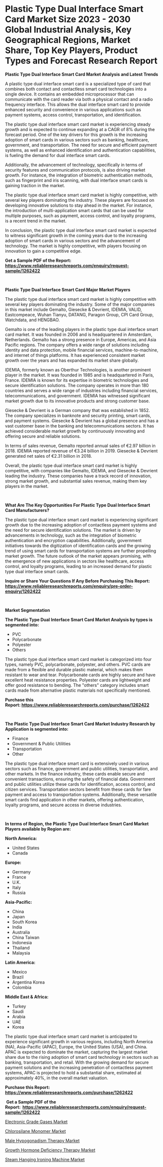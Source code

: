 <p><h1>Plastic Type Dual Interface Smart Card Market Size 2023 - 2030 Global Industrial Analysis, Key Geographical Regions, Market Share, Top Key Players, Product Types and Forecast Research Report</h1></p><p><strong>Plastic Type Dual Interface Smart Card Market Analysis and Latest Trends</strong></p>
<p><p>A plastic type dual interface smart card is a specialized type of card that combines both contact and contactless smart card technologies into a single device. It contains an embedded microprocessor that can communicate with the card reader via both a physical contact and a radio frequency interface. This allows the dual interface smart card to provide enhanced security and convenience in various applications such as payment systems, access control, transportation, and identification.</p><p>The plastic type dual interface smart card market is experiencing steady growth and is expected to continue expanding at a CAGR of 8% during the forecast period. One of the key drivers for this growth is the increasing adoption of smart cards in various sectors such as banking, healthcare, government, and transportation. The need for secure and efficient payment systems, as well as enhanced identification and authentication capabilities, is fueling the demand for dual interface smart cards.</p><p>Additionally, the advancement of technology, specifically in terms of security features and communication protocols, is also driving market growth. For instance, the integration of biometric authentication methods, such as fingerprint and iris scanning, with dual interface smart cards is gaining traction in the market.</p><p>The plastic type dual interface smart card market is highly competitive, with several key players dominating the industry. These players are focused on developing innovative solutions to stay ahead in the market. For instance, the introduction of multi-application smart cards that can be used for multiple purposes, such as payment, access control, and loyalty programs, is a recent trend in the market.</p><p>In conclusion, the plastic type dual interface smart card market is expected to witness significant growth in the coming years due to the increasing adoption of smart cards in various sectors and the advancement of technology. The market is highly competitive, with players focusing on innovation to gain a competitive edge.</p></p>
<p><strong>Get a Sample PDF of the Report:&nbsp; <a href="https://www.reliableresearchreports.com/enquiry/request-sample/1262422">https://www.reliableresearchreports.com/enquiry/request-sample/1262422</a></strong></p>
<p>&nbsp;</p>
<p><strong>Plastic Type Dual Interface Smart Card Major Market Players</strong></p>
<p><p>The plastic type dual interface smart card market is highly competitive with several key players dominating the industry. Some of the major companies in this market include Gemalto, Giesecke & Devrient, IDEMIA, VALID, Eastcompeace, Wuhan Tianyu, DATANG, Paragon Group, CPI Card Group, Watchdata, and HENGBAO.</p><p>Gemalto is one of the leading players in the plastic type dual interface smart card market. It was founded in 2006 and is headquartered in Amsterdam, Netherlands. Gemalto has a strong presence in Europe, Americas, and Asia Pacific regions. The company offers a wide range of solutions including identity and data protection, mobile financial services, machine-to-machine, and internet of things platforms. It has experienced consistent market growth over the years and has expanded its market share globally.</p><p>IDEMIA, formerly known as Oberthur Technologies, is another prominent player in the market. It was founded in 1985 and is headquartered in Paris, France. IDEMIA is known for its expertise in biometric technologies and secure identification solutions. The company operates in more than 180 countries and serves a wide range of industries including financial services, telecommunications, and government. IDEMIA has witnessed significant market growth due to its innovative products and strong customer base.</p><p>Giesecke & Devrient is a German company that was established in 1852. The company specializes in banknote and security printing, smart cards, and payment systems. Giesecke & Devrient has a global presence and has a vast customer base in the banking and telecommunications sectors. It has achieved considerable market growth by continuously innovating and offering secure and reliable solutions.</p><p>In terms of sales revenue, Gemalto reported annual sales of €2.97 billion in 2018. IDEMIA reported revenue of €3.24 billion in 2019. Giesecke & Devrient generated net sales of €2.31 billion in 2018.</p><p>Overall, the plastic type dual interface smart card market is highly competitive, with companies like Gemalto, IDEMIA, and Giesecke & Devrient leading the industry. These companies have a track record of innovation, strong market growth, and substantial sales revenue, making them key players in the market.</p></p>
<p>&nbsp;</p>
<p><strong>What Are The Key Opportunities For Plastic Type Dual Interface Smart Card Manufacturers?</strong></p>
<p><p>The plastic type dual interface smart card market is experiencing significant growth due to the increasing adoption of contactless payment systems and the need for secure identification solutions. The market is driven by advancements in technology, such as the integration of biometric authentication and encryption capabilities. Additionally, government initiatives towards the digitization of identification cards and the growing trend of using smart cards for transportation systems are further propelling market growth. The future outlook of the market appears promising, with the emergence of new applications in sectors like healthcare, access control, and loyalty programs, leading to an increased demand for plastic type dual interface smart cards.</p></p>
<p><strong>Inquire or Share Your Questions If Any Before Purchasing This Report: <a href="https://www.reliableresearchreports.com/enquiry/pre-order-enquiry/1262422">https://www.reliableresearchreports.com/enquiry/pre-order-enquiry/1262422</a></strong></p>
<p>&nbsp;</p>
<p><strong>Market Segmentation</strong></p>
<p><strong>The Plastic Type Dual Interface Smart Card Market Analysis by types is segmented into:</strong></p>
<p><ul><li>PVC</li><li>Polycarbonate</li><li>Polyester</li><li>Others</li></ul></p>
<p><p>The plastic type dual interface smart card market is categorized into four types, namely PVC, polycarbonate, polyester, and others. PVC cards are made from a flexible and durable plastic material, which makes them resistant to wear and tear. Polycarbonate cards are highly secure and have excellent heat resistance properties. Polyester cards are lightweight and offer good resistance to bending. The "others" category includes smart cards made from alternative plastic materials not specifically mentioned.</p></p>
<p><strong>Purchase this Report:&nbsp;<a href="https://www.reliableresearchreports.com/purchase/1262422">https://www.reliableresearchreports.com/purchase/1262422</a></strong></p>
<p>&nbsp;</p>
<p><strong>The Plastic Type Dual Interface Smart Card Market Industry Research by Application is segmented into:</strong></p>
<p><ul><li>Finance</li><li>Government & Public Utilities</li><li>Transportation</li><li>Other</li></ul></p>
<p><p>The plastic type dual interface smart card is extensively used in various sectors such as finance, government and public utilities, transportation, and other markets. In the finance industry, these cards enable secure and convenient transactions, ensuring the safety of financial data. Government and public utilities utilize these cards for identification, access control, and citizen services. Transportation sectors benefit from these cards for fare payment and access to transportation systems. Additionally, these versatile smart cards find application in other markets, offering authentication, loyalty programs, and secure access in diverse industries.</p></p>
<p>&nbsp;</p>
<p><strong>In terms of Region, the Plastic Type Dual Interface Smart Card Market Players available by Region are:</strong></p>
<p>
    <p> <strong> North America: </strong>
        <ul>
            <li>United States</li>
            <li>Canada</li>
        </ul>
        </p> 
    <p> <strong> Europe: </strong>
        <ul>
            <li>Germany</li>
            <li>France</li>
            <li>U.K.</li>
            <li>Italy</li>
            <li>Russia</li>
        </ul>
        </p> 
    <p> <strong> Asia-Pacific: </strong>
        <ul>
            <li>China</li>
            <li>Japan</li>
            <li>South Korea</li>
            <li>India</li>
            <li>Australia</li>
            <li>China Taiwan</li>
            <li>Indonesia</li>
            <li>Thailand</li>
            <li>Malaysia</li>
        </ul>
        </p> 
    <p> <strong> Latin America: </strong>
        <ul>
            <li>Mexico</li>
            <li>Brazil</li>
            <li>Argentina Korea</li>
            <li>Colombia</li>
        </ul>
        </p> 
    <p> <strong> Middle East & Africa: </strong>
        <ul>
            <li>Turkey</li>
            <li>Saudi</li>
            <li>Arabia</li>
            <li>UAE</li>
            <li>Korea</li>
        </ul>
    </p>
    </p>
<p><p>The plastic type dual interface smart card market is anticipated to experience significant growth in various regions, including North America (NA), Asia-Pacific (APAC), Europe, the United States (USA), and China. APAC is expected to dominate the market, capturing the largest market share due to the rising adoption of smart card technology in sectors such as banking, transportation, and retail. With the growing demand for secure payment solutions and the increasing penetration of contactless payment systems, APAC is projected to hold a substantial share, estimated at approximately 40%, in the overall market valuation.</p></p>
<p><strong>Purchase this Report: <a href="https://www.reliableresearchreports.com/purchase/1262422">https://www.reliableresearchreports.com/purchase/1262422</a></strong></p>
<p>&nbsp;<strong>Get a Sample PDF of the Report:&nbsp;&nbsp;<a href="https://www.reliableresearchreports.com/enquiry/request-sample/1262422">https://www.reliableresearchreports.com/enquiry/request-sample/1262422</a></strong></p>
<p><strong></strong></p>
<p><p><a href="https://github.com/rexevange/Market-Research-Report-List-1/blob/main/electronic-grade-gases-market.md">Electronic Grade Gases Market</a></p><p><a href="https://github.com/lilstefpacute/Market-Research-Report-List-1/blob/main/chlorosilane-monomer-market.md">Chlorosilane Monomer Market</a></p><p><a href="https://www.linkedin.com/pulse/male-hypogonadism-therapy-market-research-report-provides/">Male Hypogonadism Therapy Market</a></p><p><a href="https://www.linkedin.com/pulse/decoding-growth-hormone-deficiency-therapy-market-deep/">Growth Hormone Deficiency Therapy Market</a></p><p><a href="https://medium.com/@moribenton733320/steam-hanging-ironing-machine-market-size-growth-forecast-2023-2030-91dc2c6d7a11">Steam Hanging Ironing Machine Market</a></p></p>